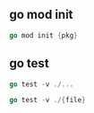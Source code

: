 ## go mod init
```go
go mod init {pkg}
```

## go test
```go
go test -v ./...
```
```go
go test -v ./{file}
```
